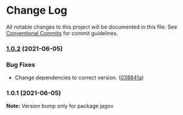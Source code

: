 # Change Log

All notable changes to this project will be documented in this file.
See [Conventional Commits](https://conventionalcommits.org) for commit guidelines.

### [1.0.2](https://github.com/wistoft/jawis/compare/jagov@1.0.1...jagov@1.0.2) (2021-06-05)


### Bug Fixes

* Change dependencies to correct version. ([038841a](https://github.com/wistoft/jawis/commit/038841a76cf667eaae25c6449de0f77d199278da))



### 1.0.1 (2021-06-05)

**Note:** Version bump only for package jagov
